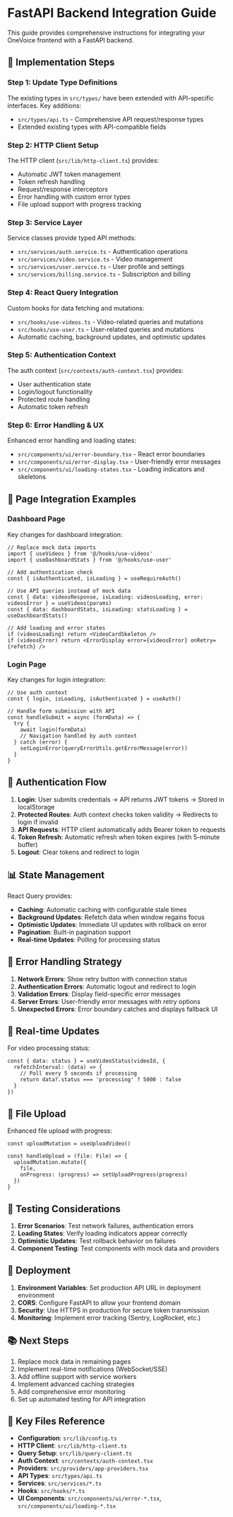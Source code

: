 # FastAPI Backend Integration Guide

This guide provides comprehensive instructions for integrating your OneVoice frontend with a FastAPI backend.

## 🔧 Implementation Steps

### Step 1: Update Type Definitions

The existing types in `src/types/` have been extended with API-specific interfaces. Key additions:

- `src/types/api.ts` - Comprehensive API request/response types
- Extended existing types with API-compatible fields

### Step 2: HTTP Client Setup
The HTTP client (`src/lib/http-client.ts`) provides:

- Automatic JWT token management
- Token refresh handling
- Request/response interceptors
- Error handling with custom error types
- File upload support with progress tracking

### Step 3: Service Layer

Service classes provide typed API methods:

- `src/services/auth.service.ts` - Authentication operations
- `src/services/video.service.ts` - Video management
- `src/services/user.service.ts` - User profile and settings
- `src/services/billing.service.ts` - Subscription and billing

### Step 4: React Query Integration

Custom hooks for data fetching and mutations:

- `src/hooks/use-videos.ts` - Video-related queries and mutations
- `src/hooks/use-user.ts` - User-related queries and mutations
- Automatic caching, background updates, and optimistic updates

### Step 5: Authentication Context

The auth context (`src/contexts/auth-context.tsx`) provides:

- User authentication state
- Login/logout functionality
- Protected route handling
- Automatic token refresh

### Step 6: Error Handling & UX

Enhanced error handling and loading states:

- `src/components/ui/error-boundary.tsx` - React error boundaries
- `src/components/ui/error-display.tsx` - User-friendly error messages
- `src/components/ui/loading-states.tsx` - Loading indicators and skeletons

## 🎯 Page Integration Examples

### Dashboard Page

Key changes for dashboard integration:

```tsx
// Replace mock data imports
import { useVideos } from '@/hooks/use-videos'
import { useDashboardStats } from '@/hooks/use-user'

// Add authentication check
const { isAuthenticated, isLoading } = useRequireAuth()

// Use API queries instead of mock data
const { data: videosResponse, isLoading: videosLoading, error: videosError } = useVideos(params)
const { data: dashboardStats, isLoading: statsLoading } = useDashboardStats()

// Add loading and error states
if (videosLoading) return <VideoCardSkeleton />
if (videosError) return <ErrorDisplay error={videosError} onRetry={refetch} />
```

### Login Page

Key changes for login integration:

```tsx
// Use auth context
const { login, isLoading, isAuthenticated } = useAuth()

// Handle form submission with API
const handleSubmit = async (formData) => {
  try {
    await login(formData)
    // Navigation handled by auth context
  } catch (error) {
    setLoginError(queryErrorUtils.getErrorMessage(error))
  }
}
```

## 🔐 Authentication Flow

1. **Login**: User submits credentials → API returns JWT tokens → Stored in localStorage
2. **Protected Routes**: Auth context checks token validity → Redirects to login if invalid
3. **API Requests**: HTTP client automatically adds Bearer token to requests
4. **Token Refresh**: Automatic refresh when token expires (with 5-minute buffer)
5. **Logout**: Clear tokens and redirect to login

## 📊 State Management

React Query provides:

- **Caching**: Automatic caching with configurable stale times
- **Background Updates**: Refetch data when window regains focus
- **Optimistic Updates**: Immediate UI updates with rollback on error
- **Pagination**: Built-in pagination support
- **Real-time Updates**: Polling for processing status

## 🚨 Error Handling Strategy

1. **Network Errors**: Show retry button with connection status
2. **Authentication Errors**: Automatic logout and redirect to login
3. **Validation Errors**: Display field-specific error messages
4. **Server Errors**: User-friendly error messages with retry options
5. **Unexpected Errors**: Error boundary catches and displays fallback UI

## 🔄 Real-time Updates

For video processing status:

```tsx
const { data: status } = useVideoStatus(videoId, {
  refetchInterval: (data) => {
    // Poll every 5 seconds if processing
    return data?.status === 'processing' ? 5000 : false
  }
})
```

## 📱 File Upload

Enhanced file upload with progress:

```tsx
const uploadMutation = useUploadVideo()

const handleUpload = (file: File) => {
  uploadMutation.mutate({
    file,
    onProgress: (progress) => setUploadProgress(progress)
  })
}
```

## 🧪 Testing Considerations

1. **Error Scenarios**: Test network failures, authentication errors
2. **Loading States**: Verify loading indicators appear correctly
3. **Optimistic Updates**: Test rollback behavior on failures
4. **Component Testing**: Test components with mock data and providers

## 🚀 Deployment

1. **Environment Variables**: Set production API URL in deployment environment
2. **CORS**: Configure FastAPI to allow your frontend domain
3. **Security**: Use HTTPS in production for secure token transmission
4. **Monitoring**: Implement error tracking (Sentry, LogRocket, etc.)

## 📚 Next Steps

1. Replace mock data in remaining pages
2. Implement real-time notifications (WebSocket/SSE)
3. Add offline support with service workers
4. Implement advanced caching strategies
5. Add comprehensive error monitoring
6. Set up automated testing for API integration

## 🔗 Key Files Reference

- **Configuration**: `src/lib/config.ts`
- **HTTP Client**: `src/lib/http-client.ts`
- **Query Setup**: `src/lib/query-client.ts`
- **Auth Context**: `src/contexts/auth-context.tsx`
- **Providers**: `src/providers/app-providers.tsx`
- **API Types**: `src/types/api.ts`
- **Services**: `src/services/*.ts`
- **Hooks**: `src/hooks/*.ts`
- **UI Components**: `src/components/ui/error-*.tsx`, `src/components/ui/loading-*.tsx`
